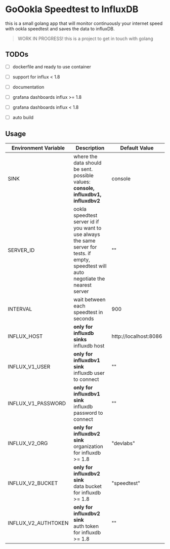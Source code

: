 # GoOokla Speedtest to InfluxDB

this is a small golang app that will monitor continuously your internet speed with ookla speedtest and saves the  data to influxDB.

> WORK IN PROGRESS! this is a project to get in touch with golang

## TODOs

- [ ] dockerfile and ready to use container
- [ ] support for influx < 1.8
- [ ] documentation
- [ ] grafana dashboards influx >= 1.8
- [ ] grafana dashboards influx < 1.8
- [ ] auto build 


## Usage

| Environment Variable 	| Description                                                      	| Default Value 	|
|----------------------	|------------------------------------------------------------------	|---------------	|
| SINK                 	| where the data should be sent. possible values: <br> **console, influxdbv1, influxdbv2** | console            |
| SERVER_ID             | ookla speedtest server id if you want to use always the same server for tests. if empty, speedtest will auto negotiate the nearest server                                | ""           |
| INTERVAL             |  wait between each speedtest in seconds                            | 900          |
| INFLUX_HOST            | **only for influxdb sinks** <br> influxdb host                            | http://localhost:8086         |
| INFLUX_V1_USER            | **only for influxdbv1 sink** <br> influxdb user to connect                          | ""        |
| INFLUX_V1_PASSWORD            | **only for influxdbv1 sink** <br> influxdb password to connect                           | ""        |
| INFLUX_V2_ORG            | **only for influxdbv2 sink** <br> organization for influxdb >= 1.8                         | "devlabs"        |
| INFLUX_V2_BUCKET          | **only for influxdbv2 sink** <br> data bucket for influxdb >= 1.8                         | "speedtest"        |
| INFLUX_V2_AUTHTOKEN         | **only for influxdbv2 sink** <br> auth token for influxdb >= 1.8                         | ""        |
